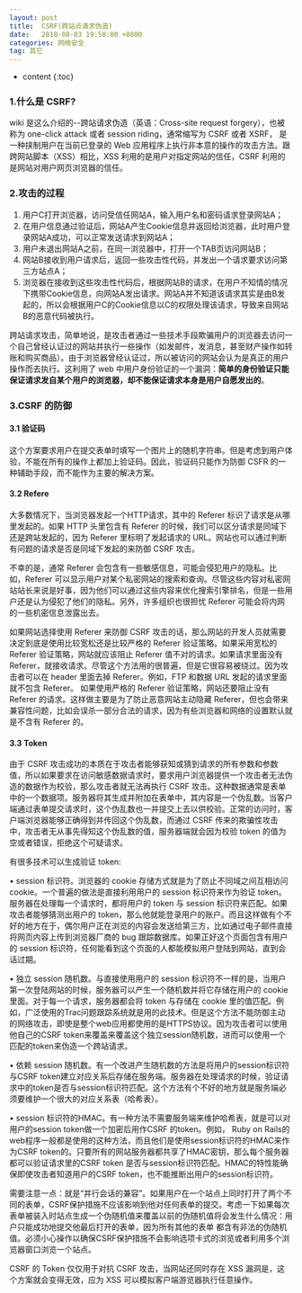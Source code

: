 ```yaml
---
layout: post
title:  CSRF(跨站点请求伪造)
date:   2018-08-03 19:58:00 +0800
categories: 网络安全
tag: 其它
---
```


* content
{:toc}

### 1.什么是 CSRF?

wiki 是这么介绍的--跨站请求伪造（英语：Cross-site request forgery），也被称为 one-click attack 或者 session riding，通常缩写为 CSRF 或者 XSRF， 是一种挟制用户在当前已登录的 Web 应用程序上执行非本意的操作的攻击方法。跟跨网站脚本（XSS）相比，XSS 利用的是用户对指定网站的信任，CSRF 利用的是网站对用户网页浏览器的信任。

### 2.攻击的过程

1. 用户C打开浏览器，访问受信任网站A，输入用户名和密码请求登录网站A；
2. 在用户信息通过验证后，网站A产生Cookie信息并返回给浏览器，此时用户登录网站A成功，可以正常发送请求到网站A；
3. 用户未退出网站A之前，在同一浏览器中，打开一个TAB页访问网站B；
4. 网站B接收到用户请求后，返回一些攻击性代码，并发出一个请求要求访问第三方站点A；
5. 浏览器在接收到这些攻击性代码后，根据网站B的请求，在用户不知情的情况下携带Cookie信息，向网站A发出请求。网站A并不知道该请求其实是由B发起的，所以会根据用户C的Cookie信息以C的权限处理该请求，导致来自网站B的恶意代码被执行。

跨站请求攻击，简单地说，是攻击者通过一些技术手段欺骗用户的浏览器去访问一个自己曾经认证过的网站并执行一些操作（如发邮件，发消息，甚至财产操作如转账和购买商品）。由于浏览器曾经认证过，所以被访问的网站会认为是真正的用户操作而去执行。这利用了 web 中用户身份验证的一个漏洞：**简单的身份验证只能保证请求发自某个用户的浏览器，却不能保证请求本身是用户自愿发出的**。

### 3.CSRF 的防御

#### 3.1 验证码

这个方案要求用户在提交表单时填写一个图片上的随机字符串。但是考虑到用户体验，不能在所有的操作上都加上验证码。因此，验证码只能作为防御 CSFR 的一种辅助手段，而不能作为主要的解决方案。

#### 3.2 Refere

大多数情况下，当浏览器发起一个HTTP请求，其中的 Referer 标识了请求是从哪里发起的。如果 HTTP 头里包含有 Referer 的时候，我们可以区分请求是同域下还是跨站发起的，因为 Referer 里标明了发起请求的 URL。网站也可以通过判断有问题的请求是否是同域下发起的来防御 CSRF 攻击。

不幸的是，通常 Referer 会包含有一些敏感信息，可能会侵犯用户的隐私。比如，Referer 可以显示用户对某个私密网站的搜索和查询。尽管这些内容对私密网站站长来说是好事，因为他们可以通过这些内容来优化搜索引擎排名，但是一些用户还是认为侵犯了他们的隐私。另外，许多组织也很担忧 Referer 可能会将内网的一些机密信息泄露出去。

如果网站选择使用 Referer 来防御 CSRF 攻击的话，那么网站的开发人员就需要决定到底是使用比较宽松还是比较严格的 Referer 验证策略。如果采用宽松的 Referer 验证策略，网站就应该阻止 Referer 值不对的请求。如果请求里面没有 Referer，就接收请求。尽管这个方法用的很普遍，但是它很容易被绕过。因为攻击者可以在 header 里面去掉 Referer。例如，FTP 和数据 URL 发起的请求里面就不包含 Referer。 如果使用严格的 Referer 验证策略，网站还要阻止没有 Referer 的请求。这样做主要是为了防止恶意网站主动隐藏 Referer，但也会带来兼容性问题，比如会误杀一部分合法的请求，因为有些浏览器和网络的设置默认就是不含有 Referer 的。

#### 3.3 Token

由于 CSRF 攻击成功的本质在于攻击者能够获知或猜到请求的所有参数和参数值，所以如果要求在访问敏感数据请求时，要求用户浏览器提供一个攻击者无法伪造的数据作为校验，那么攻击者就无法再执行 CSRF 攻击。这种数据通常是表单中的一个数据项。服务器将其生成并附加在表单中，其内容是一个伪乱数。当客户端通过表单提交请求时，这个伪乱数也一并提交上去以供校验。正常的访问时，客户端浏览器能够正确得到并传回这个伪乱数，而通过 CSRF 传来的欺骗性攻击中，攻击者无从事先得知这个伪乱数的值，服务器端就会因为校验 token 的值为空或者错误，拒绝这个可疑请求。

有很多技术可以生成验证 token:

• session 标识符。浏览器的 cookie 存储方式就是为了防止不同域之间互相访问 cookie。一个普遍的做法是直接利用用户的 session 标识符来作为验证 token。服务器在处理每一个请求时，都将用户的 token 与 session 标识符来匹配。如果攻击者能够猜测出用户的 token，那么他就能登录用户的账户。而且这样做有个不好的地方在于，偶尔用户正在浏览的内容会发送给第三方，比如通过电子邮件直接将网页内容上传到浏览器厂商的 bug 跟踪数据库。如果正好这个页面包含有用户的 session 标识符，任何能看到这个页面的人都能模拟用户登陆到网站，直到会话过期。

• 独立 session 随机数。与直接使用用户的 session 标识符不一样的是，当用户第一次登陆网站的时候，服务器可以产生一个随机数并将它存储在用户的 cookie 里面。对于每一个请求，服务器都会将 token 与存储在 cookie 里的值匹配。例如，广泛使用的Trac问题跟踪系统就是用的此技术。但是这个方法不能防御主动的网络攻击，即使是整个web应用都使用的是HTTPS协议。因为攻击者可以使用他自己的CSRF token来覆盖来覆盖这个独立session随机数，进而可以使用一个匹配的token来伪造一个跨站请求。

• 依赖 session 随机数。有一个改进产生随机数的方法是将用户的session标识符与CSRF token建立对应关系后存储在服务端。服务器在处理请求的时候，验证请求中的token是否与session标识符匹配。这个方法有个不好的地方就是服务端必须要维护一个很大的对应关系表（哈希表）。

• session 标识符的HMAC。有一种方法不需要服务端来维护哈希表，就是可以对用户的session token做一个加密后用作CSRF 的token。例如， Ruby on Rails的web程序一般都是使用的这种方法，而且他们是使用session标识符的HMAC来作为CSRF token的。只要所有的网站服务器都共享了HMAC密钥，那么每个服务器都可以验证请求里的CSRF token 是否与session标识符匹配。HMAC的特性能确保即使攻击者知道用户的CSRF token，也不能推断出用户的session标识符。

需要注意一点：就是“并行会话的兼容”。如果用户在一个站点上同时打开了两个不同的表单，CSRF保护措施不应该影响到他对任何表单的提交。考虑一下如果每次表单被装入时站点生成一个伪随机值来覆盖以前的伪随机值将会发生什么情况：用户只能成功地提交他最后打开的表单，因为所有其他的表单 都含有非法的伪随机值。必须小心操作以确保CSRF保护措施不会影响选项卡式的浏览或者利用多个浏览器窗口浏览一个站点。

CSRF 的 Token 仅仅用于对抗 CSRF 攻击，当网站还同时存在 XSS 漏洞是，这个方案就会变得无效，应为 XSS 可以模拟客户端游览器执行任意操作。